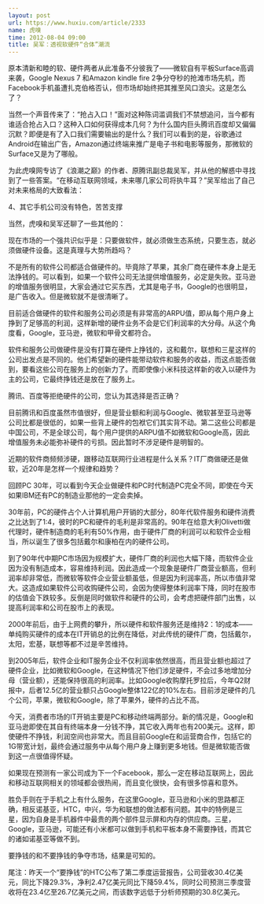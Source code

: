 ```yaml
---
layout: post
url: https://www.huxiu.com/article/2333
name: 虎嗅
time: 2012-08-04 09:00
title: 吴军：透视软硬件“合体”潮流
---
```

原本清新和睦的软、硬件两者从此准备不分彼我了——微软自有平板Surface高调来袭，Google Nexus 7 和Amazon kindle fire 2争分夺秒的抢滩市场先机，而Facebook手机虽遭扎克伯格否认，但市场却始终把其推至风口浪尖。这是怎么了？

当然一个声音传来了：“抢占入口！”面对这种陈词滥调我们不禁想追问，当今都有谁适合抢占入口？这种入口如何获得成本几何？为什么国内巨头腾讯百度却又偏偏沉默？即便是有了入口我们需要输出的是什么？我们可以看到的是，谷歌通过Android在输出广告，Amazon通过终端来推广是电子书和电影等服务，那微软的Surface又是为了哪般。

为此虎嗅网专访了《浪潮之巅》的作者、原腾讯副总裁吴军，并从他的解惑中寻找到了一些答案。“在移动互联网领域，未来哪几家公司将执牛耳？”吴军给出了自己对未来格局的大致看法：

4、其它手机公司没有特色，苦苦支撑

当然，虎嗅和吴军还聊了一些其他的：

现在市场的一个强共识似乎是：只要做软件，就必须做生态系统，只要生态，就必须做硬件设备。这是真理与大势所趋吗？

不是所有的软件公司都适合做硬件的。毕竟除了苹果，其余厂商在硬件本身上是无法挣钱的。可以看到，如果一个软件公司无法提供增值服务，必定是失败。亚马逊的增值服务很明显，大家会通过它买东西，尤其是电子书，Google的也很明显，是广告收入。但是微软就不是很清晰了。

目前适合做硬件的软件和服务公司必须是有非常高的ARPU值，即从每个用户身上挣到了足够高的利润，这样新增的硬件业务不会是它们利润率的大分母。从这个角度看，Google，亚马逊，微软和甲骨文都符合。

软件和服务公司做硬件是没有打算在硬件上挣钱的，这和戴尔，联想和三星这样的公司出发点是不同的。他们希望新的硬件能带动软件和服务的收益，而这点能否做到，要看这些公司在服务上的创新力了。而即使像小米科技这样新的收入以硬件为主的公司，它最终挣钱还是放在了服务上。

腾讯、百度等拒绝硬件的公司，您认为其选择是否正确？

目前腾讯和百度虽然市值很好，但是营业额和利润与Google、微软甚至亚马逊等公司比都是很低的，如果一些背上硬件的包袱它们其实背不动。第二这些公司都是中国公司，不是全球公司，每个用户提供的ARPU值不如微软和Google高，因此增值服务未必能弥补硬件的亏损。因此暂时不涉足硬件是明智的。

近期的软件商频频涉硬，跟移动互联网行业进程是什么关系？IT厂商做硬还是做软，近20年是怎样一个规律和趋势？

回顾PC 30年，可以看到今天企业做硬件和PC时代制造PC完全不同，即使在今天如果IBM还有PC的制造业那他的一定会卖掉。

30年前，PC的硬件占个人计算机用户开销的大部分，80年代软件服务和硬件消费之比达到了1:4，彼时的PC和硬件的毛利是非常高的。90年在给意大利Olivetti做代理时，硬件制造商的毛利有50%作用，由于硬件厂商的利润可以和软件企业相当，所以诞生了很多包括戴尔和康柏在内的硬件公司。

到了90年代中期PC市场因为规模扩大，硬件厂商的利润也大幅下降，而软件企业因为没有制造成本，容易维持利润。因此造成一个现象是硬件厂商营业额高，但利润率却非常低，而微软等软件企业营业额虽低，但是因为利润率高，所以市值非常大。这造成如果软件公司收购硬件公司，会因为使得整体利润率下降，同时在股市的估值会下跌较多。反倒是同时做软件和硬件的公司，会考虑把硬件部门出售，以提高利润率和公司在股市上的表现。

2000年前后，由于上网费的攀升，所以硬件和软件服务还是维持2：1的成本——单纯购买硬件的成本在IT开销总的比例在降低，对此传统的硬件厂商，包括戴尔，太阳，宏基，联想等都不过是辛苦维持。

到2005年后，软件企业和IT服务企业不仅利润率依然很高，而且营业额也超过了硬件企业，比如微软和Google，在这种情况下他们涉足硬件，不会过多地增加分母（营业额），还能保持很高的利润率。比如Google收购摩托罗拉后，今年Q2财报中，后者12.5亿的营业额只占Google整体122亿的10%左右。目前涉足硬件的几个公司，苹果，微软和Google，除了苹果外，硬件的占比不高。

今天，消费者市场的IT开销主要是PC和移动终端两部分。新的情况是，Google和亚马逊即使在其自有终端本身一分钱不挣，其它收入两年也有200美元。这样，即使硬件不挣钱，利润空间也非常大。而且目前Google在和运营商合作，包括它的1G带宽计划，最终会通过服务中从每个用户身上赚到更多地钱。但是微软能否做到这一点很值得怀疑。

如果现在预测有一家公司成为下一个Facebook，那么一定在移动互联网上，因此和移动互联网相关的领域都会很热闹，而且变化很快，会有很多惊喜和意外。

胜负手则在于手机之上有什么服务，在这里Google，亚马逊和小米的思路都正确，相反诺基亚，HTC，中兴，华为和联想的做法都有问题。其中的特例是三星，因为自身是手机器件中最贵的两个部件显示屏和内存的供应商。三星，Google，亚马逊，可能还有小米都可以做到手机和平板本身不需要挣钱，而其它的诸如诺基亚等做不到。

要挣钱的和不要挣钱的争夺市场，结果是可知的。

尾注：昨天一个“要挣钱”的HTC公布了第二季度运营报告，公司营收30.4亿美元，同比下降29.3%，净利2.47亿美元同比下降59.4%，同时公司预测三季度营收将在23.4亿至26.7亿美元之间，而该数字远低于分析师预期的30.8亿美元。

